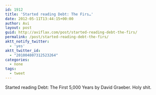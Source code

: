 ```yaml
---
id: 1912
title: 'Started reading Debt: The Firs…'
date: 2012-05-11T13:44:15+00:00
author: Avi
layout: post
guid: http://aviflax.com/post/started-reading-debt-the-firs/
permalink: /post/started-reading-debt-the-firs/
aktt_notify_twitter:
  - 'yes'
aktt_twitter_id:
  - "201004807312523264"
categories:
  - none
tags:
  - tweet
---
```

Started reading Debt: The First 5,000 Years by David Graeber. Holy shit.